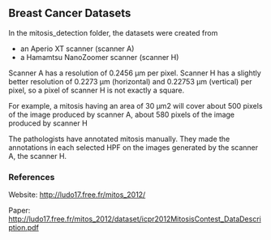 ## Breast Cancer Datasets

In the mitosis_detection folder, the datasets were created from 

- an Aperio XT scanner (scanner A)
- a Hamamtsu NanoZoomer scanner (scanner H)

Scanner A has a resolution of 0.2456 µm per pixel. Scanner H has a slightly better resolution of 0.2273 µm
(horizontal) and 0.22753 µm (vertical) per pixel, so a pixel of scanner H is not exactly a square. 

For example, a mitosis having an area of 30 µm2 will cover about 500 pixels of the image
produced by scanner A, about 580 pixels of the image produced by scanner H

The pathologists have annotated mitosis manually. They made the annotations in each selected HPF on the
images generated by the scanner A, the scanner H.

### References

Website: http://ludo17.free.fr/mitos_2012/

Paper: http://ludo17.free.fr/mitos_2012/dataset/icpr2012MitosisContest_DataDescription.pdf
